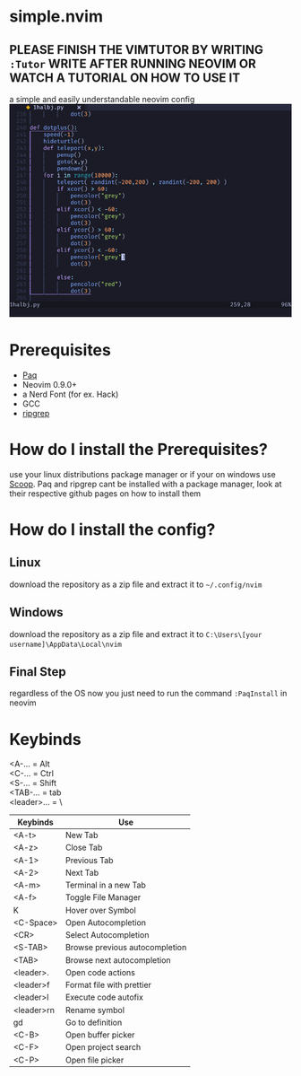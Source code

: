# simple.nvim
## PLEASE FINISH THE VIMTUTOR BY WRITING `:Tutor` WRITE AFTER RUNNING NEOVIM OR WATCH A TUTORIAL ON HOW TO USE IT 

a simple and easily understandable neovim config
![](https://github.com/devmachine1/simple.nvim/blob/f9bc3d3ab42d0e6033bfcfe3473f6a22abb2ec3b/example.png)

# Prerequisites
* [Paq](https://github.com/savq/paq-nvim)
* Neovim 0.9.0+
* a Nerd Font (for ex. Hack)
* GCC
* [ripgrep](https://github.com/BurntSushi/ripgrep)

# How do I install the Prerequisites?

use your linux distributions package manager or if your on windows use [Scoop](https://scoop.sh).
Paq and ripgrep cant be installed with a package manager, look at their respective github pages on how to install them

# How do I install the config?

## Linux

download the repository as a zip file and extract it to `~/.config/nvim`

## Windows

download the repository as a zip file and extract it to `C:\Users\[your username]\AppData\Local\nvim`

## Final Step

regardless of the OS now you just need to run the command `:PaqInstall` in neovim

# Keybinds

<A-... = Alt \
<C-... = Ctrl \
<S-... = Shift \
<TAB-... = tab \
\<leader\>... = \ 

| Keybinds  	| Use                   	|
|-----------	|-----------------------	|
| \<A-t\>     	| New Tab               	|
| \<A-z\>     	| Close Tab             	|
| \<A-1\>     	| Previous Tab          	|
| \<A-2\>     	| Next Tab              	|
| \<A-m\>     	| Terminal in a new Tab 	|
| \<A-f\>     	| Toggle File Manager   	|
| K         	| Hover over Symbol     	|
| \<C-Space\> 	| Open Autocompletion   	|
| \<CR\>      	| Select Autocompletion 	|
| \<S-TAB\>    | Browse previous autocompletion |
| \<TAB\>      | Browse next autocompletion     |
| \<leader\>.  | Open code actions              |
| \<leader\>f  | Format file with prettier      |
| \<leader\>l  | Execute code autofix           |
| \<leader\>rn | Rename symbol                  |
| gd           | Go to definition               |
| \<C-B\>      | Open buffer picker             |
| \<C-F\>      | Open project search            |
| \<C-P\>      | Open file picker               |
